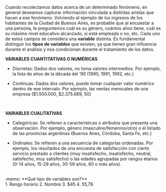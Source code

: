 Cuando recolectamos datos acerca de un determinado fenómeno, en general deseamos capturar información vinculada a distintas aristas que hacen a ese fenómeno. Volviendo al ejemplo de los ingresos de los habitantes de la Ciudad de Buenos Aires, es probable que al encuestar a una persona, le preguntemos cuál es su género, cuántos años tiene, cuál es su máximo nivel educativo alcanzado, si está empleada o no, etc. Cada uno de estos campos se considera una **variable** distinta. Es fundamental distinguir los **tipos de variables** que existen, ya que tienen gran influencia durante el análisis y nos condicionan durante el tratamiento de los datos.
<br>

**VARIABLES CUANTITATIVAS O NUMÉRICAS**

* Discretas: Dados dos valores, no toma valores intermedios. Por ejemplo, la lista de años de la década del ‘90 (1990, 1991, 1992, etc.)

* Continuas: Dados dos valores, puede tomar cualquier valor numérico dentro de ese intervalo. Por ejemplo, las ventas mensuales de una empresa ($1.500.000, $2.375.689, 50)
<br>

**VARIABLES CUALITATIVAS**

* Categóricas: Se refieren a características o atributos que presenta una observación. Por ejemplo, género (masculino/femenino/otro) o el listado de las provincias argentinas (Buenos Aires, Córdoba, Santa Fe, etc.)

* Ordinales: Se refieren a una secuencia de categorías ordenadas. Por ejemplo, los resultados de una encuesta de satisfacción con cierto servicio prestado a clientes (muy insatisfecho, insatisfecho, neutral, satisfecho, muy satisfecho) o las edades agrupadas por rangos etarios (0-14 años, 15-29 años, 30-59 años, 60 o más años).

<br>
:memo: **Qué tipo de variables son?**<br>
1. Rango horario
2. Nombre
3. $45
4. 55,78